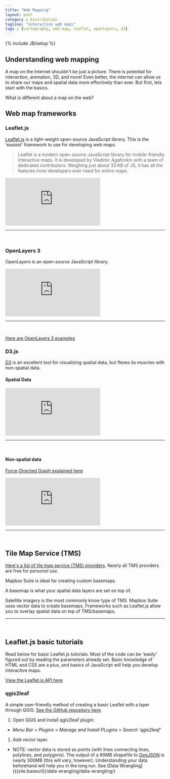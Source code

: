 ```yaml
---
title: "Web Mapping"
layout: post
category : Distribution
tagline: "interactive web maps"
tags : [cartography, web map, leaflet, openlayers, d3]
---
```


{% include JB/setup %}

## Understanding web mapping

A map on the Internet shouldn't be just a picture. There is potential for interaction,
animation, 3D, and more! Even better, the internet can allow
us to share our maps and spatial data more effectively than ever.
But first, lets start with the basics.

What is different about a map on the web?

## Web map frameworks

### Leaflet.js

[Leaflet.js](http://leafletjs.com/) is a light-weight open-source JavaScript library. This is the 'easiest' framework to use for developing web maps.

> Leaflet is a modern open-source JavaScript library for mobile-friendly interactive maps. It is developed by Vladimir Agafonkin with a team of dedicated contributors. Weighing just about 33 KB of JS, it has all the features most developers ever need for online maps.

<iframe class="leaflet" src="http://leafletjs.com/examples/choropleth-example.html" frameborder="0"></iframe>

----

<br>


### OpenLayers 3

OpenLayers is an open-source JavaScript library.

<iframe class="openlayers" src="http://openlayers.org/en/v3.2.1/examples/earthquake-clusters.html" frameborder="0"></iframe>

----

<br>

[Here are OpenLayers 3 examples](http://openlayers.org/en/v3.3.0/examples/)

### D3.js

[D3](http://d3js.org/) is an excellent tool for visualizing spatial data, but flexes its muscles with non-spatial data.

#### Spatial Data

<iframe class="d3" src="http://ssz.fr/places/?us#beach/" frameborder="0"></iframe>

----

<br>

#### Non-spatial data

[Force-Directed Graph explained here](http://bl.ocks.org/mbostock/4062045)

<iframe class="d3" src="http://bl.ocks.org/mbostock/raw/4062045/" frameborder="0"></iframe>

----

<br>

## Tile Map Service (TMS)

[Here's a list of tile map service (TMS) providers](http://leaflet-extras.github.io/leaflet-providers/preview/). Nearly all TMS providers are free for <em>personal use</em>.

Mapbox Suite is ideal for creating custom basemaps.

A basemap is what your spatial data layers are set on top of.

Satellite imagery is the most commonly know type of TMS. Mapbox Suite uses vector data to create basemaps. Frameworks such as Leaflet.js allow you to overlay spatial data on top of TMS/basemaps.

----

<br>

## Leaflet.js basic tutorials

Read below for basic Leaflet.js tutorials. Most of the code can be 'easily' figured out by reading the parameters already set. Basic knowledge of HTML and CSS are a plus, and basics of JavaScript will help you develop interactive maps.

[View the Leaflet.js API here](http://leafletjs.com/reference.html)

### qgis2leaf

A simple user-friendly method of creating a basic Leaflet with a layer through QGIS. [See the GitHub repository here](https://github.com/geolicious/qgis2leaf).

1. Open QGIS and install qgis2leaf plugin:
  * <em>Menu Bar > Plugins > Manage and Install PLugins > Search 'qgis2leaf'</em>
1. Add vector layer.
  * NOTE: vector data is stored as points (with lines connecting lines, polylines, and polygons). The output of a 90MB shapefile to [GeoJSON](http://geojson.org/) is nearly 300MB (this will vary, however). Understanding your data beforehand will help you in the long run. See [Data Wrangling]({{site.baseurl}}/data wrangling/data-wrangling/)
